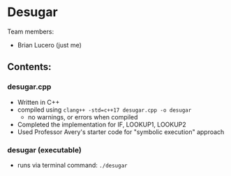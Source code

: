 # Desugar

Team members:
- Brian Lucero (just me)

## Contents: 

### desugar.cpp
- Written in C++
- compiled using `clang++ -std=c++17 desugar.cpp -o desugar`
  - no warnings, or errors when compiled
- Completed the implementation for IF, LOOKUP1, LOOKUP2
- Used Professor Avery's starter code for "symbolic execution" approach

### desugar (executable)
- runs via terminal command: `./desugar`

